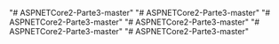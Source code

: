"# ASPNETCore2-Parte3-master" 
"# ASPNETCore2-Parte3-master" 
"# ASPNETCore2-Parte3-master" 
"# ASPNETCore2-Parte3-master" 
"# ASPNETCore2-Parte3-master" 
"# ASPNETCore2-Parte3-master" 
